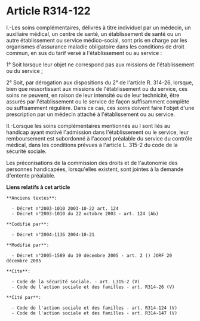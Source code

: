 # Article R314-122

I.-Les soins complémentaires, délivrés à titre individuel par un médecin, un auxiliaire médical, un centre de santé, un
établissement de santé ou un autre établissement ou service médico-social, sont pris en charge par les organismes d'assurance
maladie obligatoire dans les conditions de droit commun, en sus du tarif versé à l'établissement ou au service : 

1° Soit lorsque leur objet ne correspond pas aux missions de l'établissement ou du service ; 

2° Soit, par dérogation aux dispositions du 2° de l'article R. 314-26, lorsque, bien que ressortissant aux missions de
l'établissement ou du service, ces soins ne peuvent, en raison de leur intensité ou de leur technicité, être assurés par
l'établissement ou le service de façon suffisamment complète ou suffisamment régulière. Dans ce cas, ces soins doivent faire
l'objet d'une prescription par un médecin attaché à l'établissement ou au service. 

II.-Lorsque les soins complémentaires mentionnés au I sont liés au handicap ayant motivé l'admission dans l'établissement ou
le service, leur remboursement est subordonné à l'accord préalable du service du contrôle médical, dans les conditions
prévues à l'article L. 315-2 du code de la sécurité sociale. 

Les préconisations de la commission des droits et de l'autonomie des personnes handicapées, lorsqu'elles existent, sont
jointes à la demande d'entente préalable.

**Liens relatifs à cet article**

	**Anciens textes**:

	  - Décret n°2003-1010 2003-10-22 art. 124
	  - Décret n°2003-1010 du 22 octobre 2003 - art. 124 (Ab)

	**Codifié par**:

	  - Décret n°2004-1136 2004-10-21

	**Modifié par**:

	  - Décret n°2005-1589 du 19 décembre 2005 - art. 2 () JORF 20 décembre 2005

	**Cite**:

	  - Code de la sécurité sociale. - art. L315-2 (V)
	  - Code de l'action sociale et des familles - art. R314-26 (V)

	**Cité par**:

	  - Code de l'action sociale et des familles - art. R314-124 (V)
	  - Code de l'action sociale et des familles - art. R314-147 (V)
